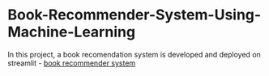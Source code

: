 # Book-Recommender-System-Using-Machine-Learning
In this project, a book recomendation system is developed and deployed on streamlit - [book recommender system](https://book-recommender-webapp.streamlit.app/)
